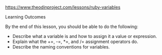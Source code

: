 https://www.theodinproject.com/lessons/ruby-variables

Learning Outcomes

By the end of this lesson, you should be able to do the following:

* Describe what a variable is and how to assign it a value or expression.
* Explain what the +=, -=, *=, and /= assignment operators do.
* Describe the naming conventions for variables.